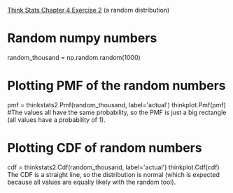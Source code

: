 [Think Stats Chapter 4 Exercise 2](http://greenteapress.com/thinkstats2/html/thinkstats2005.html#toc41) (a random distribution)

# Random numpy numbers
random_thousand = np.random.random(1000)
# Plotting PMF of the random numbers
pmf = thinkstats2.Pmf(random_thousand, label='actual')
thinkplot.Pmf(pmf)
#The values all have the same probability, so the PMF is just a big rectangle (all values have a probability of 1).
# Plotting CDF of random numbers
cdf = thinkstats2.Cdf(random_thousand, label='actual')
thinkplot.Cdf(cdf)
The CDF is a straight line, so the distribution is normal (which is expected because all values are equally likely with the random tool).